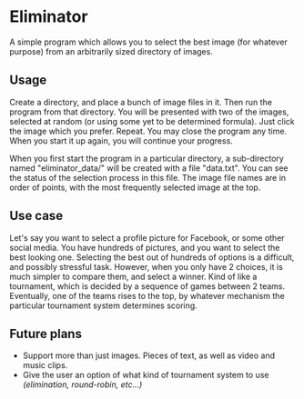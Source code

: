 Eliminator
==========

A simple program which allows you to select the best image (for whatever purpose) from an arbitrarily sized directory of images.

## Usage

Create a directory, and place a bunch of image files in it. Then run the program from that directory. You will be presented with two of the images, selected at random (or using some yet to be determined formula). Just click the image which you prefer. Repeat. You may close the program any time. When you start it up again, you will continue your progress.

When you first start the program in a particular directory, a sub-directory named "eliminator_data/" will be created with a file "data.txt".  You can see the status of the selection process in this file. The image file names are in order of points, with the most frequently selected image at the top.

## Use case

Let's say you want to select a profile picture for Facebook, or some other social media. You have hundreds of pictures, and you want to select the best looking one. Selecting the best out of hundreds of options is a difficult, and possibly stressful task. However, when you only have 2 choices, it is much simpler to compare them, and select a winner. Kind of like a tournament, which is decided by a sequence of games between 2 teams. Eventually, one of the teams rises to the top, by whatever mechanism the particular tournament system determines scoring.

## Future plans

* Support more than just images. Pieces of text, as well as video and music clips.
* Give the user an option of what kind of tournament system to use *(elimination, round-robin, etc...)*
